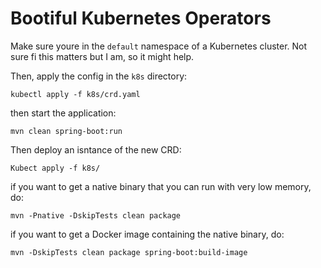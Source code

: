 # Bootiful Kubernetes Operators 


Make sure youre in the `default` namespace of a Kubernetes cluster. Not sure fi this matters but I am, so it might help.

Then, apply the config in the `k8s` directory:

```shell 
kubectl apply -f k8s/crd.yaml
``` 

then start the application:  

```shell
mvn clean spring-boot:run
``` 

Then deploy an isntance of the new CRD: 

```shell 
Kubect apply -f k8s/
```


if you want to get a native binary that you can run with very low memory, do: 


```shell 
mvn -Pnative -DskipTests clean package
```

if you want to get a Docker image containing the native binary, do: 


```shell 
mvn -DskipTests clean package spring-boot:build-image 
```


